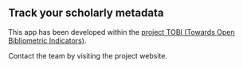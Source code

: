 ## Track your scholarly metadata 

This app has been developed within the [project TOBI (Towards Open Bibliometric Indicators)](https://eth-library.github.io/tobi/). 

Contact the team by visiting the project website. 